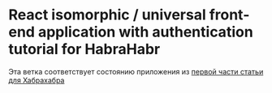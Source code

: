 # React isomorphic / universal front-end application with authentication tutorial for HabraHabr
Эта ветка соответствует состоянию приложения из [первой части статьи для Хабрахабра](https://habrahabr.ru/post/309958)
